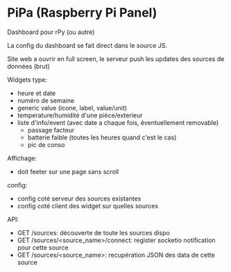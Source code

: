 PiPa (Raspberry Pi Panel)
=========================

Dashboard pour rPy (ou autre)

La config du dashboard se fait direct dans le source JS.

Site web a ouvrir en full screen, le serveur push les updates des sources de données (brut)

Widgets type:
* heure et date
* numéro de semaine
* generic value (icone, label, value/unit)
* temperature/humidité d'une pièce/exterieur
* liste d'info/event (avec date a chaque fois, éventuellement removable)
    * passage facteur
    * batterie faible (toutes les heures quand c'est le cas)
    * pic de conso


Affichage:
* doit feeter sur une page sans scroll

config:
* config coté serveur des sources existantes
* config coté client des widget sur quelles sources

API:
* GET /sources: découverte de toute les sources dispo
* GET /sources/<source_name>/connect: register socketio notification pour cette source
* GET /sources/<source_name>: recupération JSON des data de cette source


